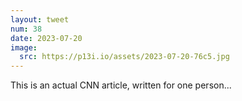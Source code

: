 ```yaml
---
layout: tweet
num: 38
date: 2023-07-20
image:
  src: https://p13i.io/assets/2023-07-20-76c5.jpg
---
```


This is an actual CNN article, written for one person...
